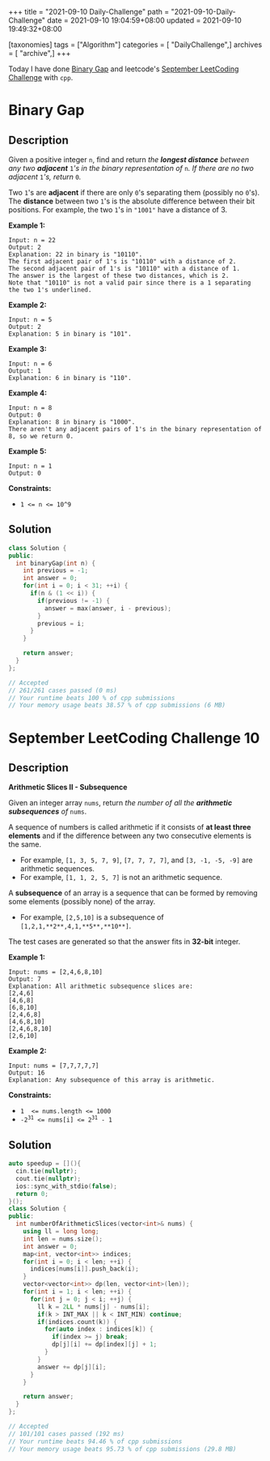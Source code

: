 +++
title = "2021-09-10 Daily-Challenge"
path = "2021-09-10-Daily-Challenge"
date = 2021-09-10 19:04:59+08:00
updated = 2021-09-10 19:49:32+08:00

[taxonomies]
tags = ["Algorithm"]
categories = [ "DailyChallenge",]
archives = [ "archive",]
+++

Today I have done [Binary Gap](https://leetcode.com/problems/binary-gap/description/) and leetcode's [September LeetCoding Challenge](https://leetcode.com/explore/challenge/card/september-leetcoding-challenge-2021/637/week-2-september-8th-september-14th/3970/) with `cpp`.

<!-- more -->

# Binary Gap

## Description

Given a positive integer `n`, find and return *the **longest distance** between any two **adjacent*** `1`*'s in the binary representation of* `n`*. If there are no two adjacent* `1`*'s, return* `0`*.*

Two `1`'s are **adjacent** if there are only `0`'s separating them (possibly no `0`'s). The **distance** between two `1`'s is the absolute difference between their bit positions. For example, the two `1`'s in `"1001"` have a distance of 3.

 

**Example 1:**

```
Input: n = 22
Output: 2
Explanation: 22 in binary is "10110".
The first adjacent pair of 1's is "10110" with a distance of 2.
The second adjacent pair of 1's is "10110" with a distance of 1.
The answer is the largest of these two distances, which is 2.
Note that "10110" is not a valid pair since there is a 1 separating the two 1's underlined.
```

**Example 2:**

```
Input: n = 5
Output: 2
Explanation: 5 in binary is "101".
```

**Example 3:**

```
Input: n = 6
Output: 1
Explanation: 6 in binary is "110".
```

**Example 4:**

```
Input: n = 8
Output: 0
Explanation: 8 in binary is "1000".
There aren't any adjacent pairs of 1's in the binary representation of 8, so we return 0.
```

**Example 5:**

```
Input: n = 1
Output: 0
```

 

**Constraints:**

- `1 <= n <= 10^9`

## Solution

``` cpp
class Solution {
public:
  int binaryGap(int n) {
    int previous = -1;
    int answer = 0;
    for(int i = 0; i < 31; ++i) {
      if(n & (1 << i)) {
        if(previous != -1) {
          answer = max(answer, i - previous);
        }
        previous = i;
      }
    }

    return answer;
  }
};

// Accepted
// 261/261 cases passed (0 ms)
// Your runtime beats 100 % of cpp submissions
// Your memory usage beats 38.57 % of cpp submissions (6 MB)
```

# September LeetCoding Challenge 10

## Description

**Arithmetic Slices II - Subsequence**

Given an integer array `nums`, return *the number of all the **arithmetic subsequences** of* `nums`.

A sequence of numbers is called arithmetic if it consists of **at least three elements** and if the difference between any two consecutive elements is the same.

- For example, `[1, 3, 5, 7, 9]`, `[7, 7, 7, 7]`, and `[3, -1, -5, -9]` are arithmetic sequences.
- For example, `[1, 1, 2, 5, 7]` is not an arithmetic sequence.

A **subsequence** of an array is a sequence that can be formed by removing some elements (possibly none) of the array.

- For example, `[2,5,10]` is a subsequence of `[1,2,1,**2**,4,1,**5**,**10**]`.

The test cases are generated so that the answer fits in **32-bit** integer.

 

**Example 1:**

```
Input: nums = [2,4,6,8,10]
Output: 7
Explanation: All arithmetic subsequence slices are:
[2,4,6]
[4,6,8]
[6,8,10]
[2,4,6,8]
[4,6,8,10]
[2,4,6,8,10]
[2,6,10]
```

**Example 2:**

```
Input: nums = [7,7,7,7,7]
Output: 16
Explanation: Any subsequence of this array is arithmetic.
```

 

**Constraints:**

<ul>
	<li><code>1&nbsp; &lt;= nums.length &lt;= 1000</code></li>
	<li><code>-2<sup>31</sup> &lt;= nums[i] &lt;= 2<sup>31</sup> - 1</code></li>
</ul>

## Solution

``` cpp
auto speedup = [](){
  cin.tie(nullptr);
  cout.tie(nullptr);
  ios::sync_with_stdio(false);
  return 0;
}();
class Solution {
public:
  int numberOfArithmeticSlices(vector<int>& nums) {
    using ll = long long;
    int len = nums.size();
    int answer = 0;
    map<int, vector<int>> indices;
    for(int i = 0; i < len; ++i) {
      indices[nums[i]].push_back(i);
    }
    vector<vector<int>> dp(len, vector<int>(len));
    for(int i = 1; i < len; ++i) {
      for(int j = 0; j < i; ++j) {
        ll k = 2LL * nums[j] - nums[i];
        if(k > INT_MAX || k < INT_MIN) continue;
        if(indices.count(k)) {
          for(auto index : indices[k]) {
            if(index >= j) break;
            dp[j][i] += dp[index][j] + 1;
          }
        }
        answer += dp[j][i];
      }
    }

    return answer;
  }
};

// Accepted
// 101/101 cases passed (192 ms)
// Your runtime beats 94.46 % of cpp submissions
// Your memory usage beats 95.73 % of cpp submissions (29.8 MB)
```
